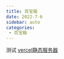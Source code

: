```yaml
---
title: 百宝箱
date: 2022-7-6
sidebar: auto
categories:
 - 百宝箱
---
```


测试
[vercel静态服务器](https://vercel.com/feifei818-li/blog)